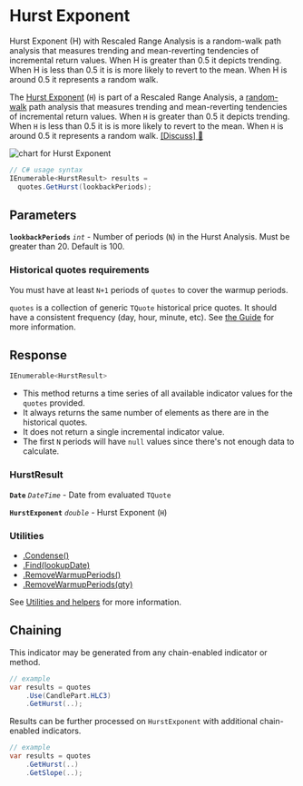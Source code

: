 # Hurst Exponent

 Hurst Exponent (H) with Rescaled Range Analysis is a random-walk path analysis that measures trending and mean-reverting tendencies of incremental return values.  When H is greater than 0.5 it depicts trending.  When H is less than 0.5 it is is more likely to revert to the mean.  When H is around 0.5 it represents a random walk.



The [Hurst Exponent](https://en.wikipedia.org/wiki/Hurst_exponent) (`H`) is part of a Rescaled Range Analysis, a [random-walk](https://en.wikipedia.org/wiki/Random_walk) path analysis that measures trending and mean-reverting tendencies of incremental return values.  When `H` is greater than 0.5 it depicts trending.  When `H` is less than 0.5 it is is more likely to revert to the mean.  When `H` is around 0.5 it represents a random walk.
[[Discuss] &#128172;](https://github.com/DaveSkender/Stock.Indicators/discussions/477 "Community discussion about this indicator")

![chart for Hurst Exponent]()

```csharp
// C# usage syntax
IEnumerable<HurstResult> results =
  quotes.GetHurst(lookbackPeriods);
```

## Parameters

**`lookbackPeriods`** _`int`_ - Number of periods (`N`) in the Hurst Analysis.  Must be greater than 20.  Default is 100.

### Historical quotes requirements

You must have at least `N+1` periods of `quotes` to cover the warmup periods.

`quotes` is a collection of generic `TQuote` historical price quotes.  It should have a consistent frequency (day, hour, minute, etc).  See [the Guide](../guide.md#historical-quotes) for more information.

## Response

```csharp
IEnumerable<HurstResult>
```

- This method returns a time series of all available indicator values for the `quotes` provided.
- It always returns the same number of elements as there are in the historical quotes.
- It does not return a single incremental indicator value.
- The first `N` periods will have `null` values since there's not enough data to calculate.

### HurstResult

**`Date`** _`DateTime`_ - Date from evaluated `TQuote`

**`HurstExponent`** _`double`_ - Hurst Exponent (`H`)

### Utilities

- [.Condense()](../utilities.md#condense)
- [.Find(lookupDate)](../utilities.md#find-indicator-result-by-date)
- [.RemoveWarmupPeriods()](../utilities.md#remove-warmup-periods)
- [.RemoveWarmupPeriods(qty)](../utilities.md#remove-warmup-periods)

See [Utilities and helpers](../utilities.md#utilities-for-indicator-results) for more information.

## Chaining

This indicator may be generated from any chain-enabled indicator or method.

```csharp
// example
var results = quotes
    .Use(CandlePart.HLC3)
    .GetHurst(..);
```

Results can be further processed on `HurstExponent` with additional chain-enabled indicators.

```csharp
// example
var results = quotes
    .GetHurst(..)
    .GetSlope(..);
```
